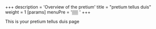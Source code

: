 +++
description = 'Overview of the pretium'
title = "pretium tellus duis"
weight = 1
[params]
    menuPre = '▒▒ ' 
+++

This is your pretium tellus duis page
